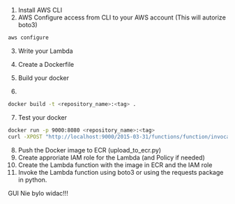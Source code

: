 1. Install AWS CLI 
2. AWS Configure access from CLI to your AWS account (This will autorize boto3)
```bash
aws configure
```
3. Write your Lambda
4. Create a Dockerfile
5. Build your docker

6. 
```bash
docker build -t <repository_name>:<tag> .
```

7. Test your docker
```bash
docker run -p 9000:8080 <repository_name>:<tag>
curl -XPOST "http://localhost:9000/2015-03-31/functions/function/invocations" -d '{}'
```

8. Push the Docker image to ECR (upload_to_ecr.py)
9. Create approriate IAM role for the Lambda (and Policy if needed)
10. Create the Lambda function with the image in ECR and the IAM role
11. Invoke the Lambda function using boto3 or using the requests package in python.


GUI Nie bylo widac!!!

